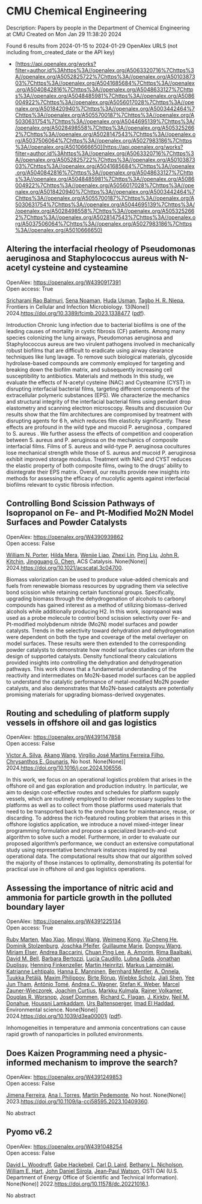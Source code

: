 # CMU Chemical Engineering
Description: Papers by people in the Department of Chemical Engineering at CMU
Created on Mon Jan 29 11:38:20 2024

Found 6 results from 2024-01-15 to 2024-01-29
OpenAlex URLS (not including from_created_date or the API key)
- [https://api.openalex.org/works?filter=author.id%3Ahttps%3A//openalex.org/A5063320716%7Chttps%3A//openalex.org/A5052825722%7Chttps%3A//openalex.org/A5010387303%7Chttps%3A//openalex.org/A5041685684%7Chttps%3A//openalex.org/A5040842816%7Chttps%3A//openalex.org/A5048633127%7Chttps%3A//openalex.org/A5048485981%7Chttps%3A//openalex.org/A5086004922%7Chttps%3A//openalex.org/A5056017028%7Chttps%3A//openalex.org/A5018420940%7Chttps%3A//openalex.org/A5003442464%7Chttps%3A//openalex.org/A5055700187%7Chttps%3A//openalex.org/A5030631754%7Chttps%3A//openalex.org/A5044695139%7Chttps%3A//openalex.org/A5028498558%7Chttps%3A//openalex.org/A5053252662%7Chttps%3A//openalex.org/A5028147543%7Chttps%3A//openalex.org/A5037506064%7Chttps%3A//openalex.org/A5027983186%7Chttps%3A//openalex.org/A5010666650](https://api.openalex.org/works?filter=author.id%3Ahttps%3A//openalex.org/A5063320716%7Chttps%3A//openalex.org/A5052825722%7Chttps%3A//openalex.org/A5010387303%7Chttps%3A//openalex.org/A5041685684%7Chttps%3A//openalex.org/A5040842816%7Chttps%3A//openalex.org/A5048633127%7Chttps%3A//openalex.org/A5048485981%7Chttps%3A//openalex.org/A5086004922%7Chttps%3A//openalex.org/A5056017028%7Chttps%3A//openalex.org/A5018420940%7Chttps%3A//openalex.org/A5003442464%7Chttps%3A//openalex.org/A5055700187%7Chttps%3A//openalex.org/A5030631754%7Chttps%3A//openalex.org/A5044695139%7Chttps%3A//openalex.org/A5028498558%7Chttps%3A//openalex.org/A5053252662%7Chttps%3A//openalex.org/A5028147543%7Chttps%3A//openalex.org/A5037506064%7Chttps%3A//openalex.org/A5027983186%7Chttps%3A//openalex.org/A5010666650)

## Altering the interfacial rheology of Pseudomonas aeruginosa and Staphylococcus aureus with N-acetyl cysteine and cysteamine   

OpenAlex: https://openalex.org/W4390917391    
Open access: True
    
[Sricharani Rao Balmuri](https://openalex.org/A5042360668), [Sena Noaman](https://openalex.org/A5093725482), [Huda Usman](https://openalex.org/A5006410485), [Tagbo H. R. Niepa](https://openalex.org/A5044695139), Frontiers in Cellular and Infection Microbiology. 13(None)] 2024.https://doi.org/10.3389/fcimb.2023.1338477 ([pdf](https://www.frontiersin.org/articles/10.3389/fcimb.2023.1338477/pdf?isPublishedV2=False)).
    
Introduction Chronic lung infection due to bacterial biofilms is one of the leading causes of mortality in cystic fibrosis (CF) patients. Among many species colonizing the lung airways, Pseudomonas aeruginosa and Staphylococcus aureus are two virulent pathogens involved in mechanically robust biofilms that are difficult to eradicate using airway clearance techniques like lung lavage. To remove such biological materials, glycoside hydrolase-based compounds are commonly employed for targeting and breaking down the biofilm matrix, and subsequently increasing cell susceptibility to antibiotics. Materials and methods In this study, we evaluate the effects of N-acetyl cysteine (NAC) and Cysteamine (CYST) in disrupting interfacial bacterial films, targeting different components of the extracellular polymeric substances (EPS). We characterize the mechanics and structural integrity of the interfacial bacterial films using pendant drop elastometry and scanning electron microscopy. Results and discussion Our results show that the film architectures are compromised by treatment with disrupting agents for 6 h, which reduces film elasticity significantly. These effects are profound in the wild type and mucoid P. aeruginosa , compared to S. aureus . We further assess the effects of competition and cooperation between S. aureus and P. aeruginosa on the mechanics of composite interfacial films. Films of S. aureus and wild-type P. aeruginosa cocultures lose mechanical strength while those of S. aureus and mucoid P. aeruginosa exhibit improved storage modulus. Treatment with NAC and CYST reduces the elastic property of both composite films, owing to the drugs’ ability to disintegrate their EPS matrix. Overall, our results provide new insights into methods for assessing the efficacy of mucolytic agents against interfacial biofilms relevant to cystic fibrosis infection.    

    

## Controlling Bond Scission Pathways of Isopropanol on Fe- and Pt-Modified Mo2N Model Surfaces and Powder Catalysts   

OpenAlex: https://openalex.org/W4390939862    
Open access: False
    
[William N. Porter](https://openalex.org/A5060526552), [Hilda Mera](https://openalex.org/A5012436789), [Wenjie Liao](https://openalex.org/A5050541240), [Zhexi Lin](https://openalex.org/A5005584952), [Ping Liu](https://openalex.org/A5064944001), [John R. Kitchin](https://openalex.org/A5003442464), [Jingguang G. Chen](https://openalex.org/A5034358731), ACS Catalysis. None(None)] 2024.https://doi.org/10.1021/acscatal.3c04700.
    
Biomass valorization can be used to produce value-added chemicals and fuels from renewable biomass resources by upgrading them via selective bond scission while retaining certain functional groups. Specifically, upgrading biomass through the dehydrogenation of alcohols to carbonyl compounds has gained interest as a method of utilizing biomass-derived alcohols while additionally producing H2. In this work, isopropanol was used as a probe molecule to control bond scission selectivity over Fe- and Pt-modified molybdenum nitride (Mo2N) model surfaces and powder catalysts. Trends in the selectivity toward dehydration and dehydrogenation were dependent on both the type and coverage of the metal overlayer on model surfaces. These results were then extended to the corresponding powder catalysts to demonstrate how model surface studies can inform the design of supported catalysts. Density functional theory calculations provided insights into controlling the dehydration and dehydrogenation pathways. This work shows that a fundamental understanding of the reactivity and intermediates on Mo2N-based model surfaces can be applied to understand the catalytic performance of metal-modified Mo2N powder catalysts, and also demonstrates that Mo2N-based catalysts are potentially promising materials for upgrading biomass-derived oxygenates.    

    

## Routing and scheduling of platform supply vessels in offshore oil and gas logistics   

OpenAlex: https://openalex.org/W4391147858    
Open access: False
    
[Victor A. Silva](https://openalex.org/A5000328818), [Akang Wang](https://openalex.org/A5048285644), [Virgílio José Martins Ferreira Filho](https://openalex.org/A5066953689), [Chrysanthos E. Gounaris](https://openalex.org/A5048485981), No host. None(None)] 2024.https://doi.org/10.1016/j.cor.2024.106556.
    
In this work, we focus on an operational logistics problem that arises in the offshore oil and gas exploration and production industry. In particular, we aim to design cost-effective routes and schedules for platform supply vessels, which are routinely employed to deliver necessary supplies to the platforms as well as to collect from those platforms used materials that need to be transported back to the onshore base for maintenance, reuse, or discarding. To address the rich-featured routing problem that arises in this offshore logistics application, we introduce a novel mixed-integer linear programming formulation and propose a specialized branch-and-cut algorithm to solve such a model. Furthermore, in order to evaluate our proposed algorithm’s performance, we conduct an extensive computational study using representative benchmark instances inspired by real operational data. The computational results show that our algorithm solved the majority of those instances to optimality, demonstrating its potential for practical use in offshore oil and gas logistics operations.    

    

## Assessing the importance of nitric acid and ammonia for particle growth in the polluted boundary layer   

OpenAlex: https://openalex.org/W4391225134    
Open access: True
    
[Ruby Marten](https://openalex.org/A5076543442), [Mao Xiao](https://openalex.org/A5085897081), [Mingyi Wang](https://openalex.org/A5083213632), [Weimeng Kong](https://openalex.org/A5046351966), [Xu‐Cheng He](https://openalex.org/A5043129752), [Dominik Stolzenburg](https://openalex.org/A5063223340), [Joschka Pfeifer](https://openalex.org/A5043381937), [Guillaume Marie](https://openalex.org/A5032794723), [Dongyu Wang](https://openalex.org/A5080825458), [Miriam Elser](https://openalex.org/A5067113239), [Andrea Baccarini](https://openalex.org/A5083781753), [Chuan Ping Lee](https://openalex.org/A5060127472), [A. Amorim](https://openalex.org/A5062064925), [Rima Baalbaki](https://openalex.org/A5055362390), [David M. Bell](https://openalex.org/A5049526503), [Barbara Bertozzi](https://openalex.org/A5048802141), [Lucía Caudillo](https://openalex.org/A5079509898), [Lubna Dada](https://openalex.org/A5049539173), [Jonathan Duplissy](https://openalex.org/A5088633919), [Henning Finkenzeller](https://openalex.org/A5081639490), [Martin Heinritzi](https://openalex.org/A5037408007), [Markus Lampimäki](https://openalex.org/A5074631406), [Katrianne Lehtipalo](https://openalex.org/A5019559780), [Hanna E. Manninen](https://openalex.org/A5022377744), [Bernhard Mentler](https://openalex.org/A5090590782), [A. Onnela](https://openalex.org/A5089192083), [Tuukka Petäj̈ä](https://openalex.org/A5070326299), [Maxim Philippov](https://openalex.org/A5090585494), [Birte Rörup](https://openalex.org/A5022780485), [Wiebke Scholz](https://openalex.org/A5076482580), [Jiali Shen](https://openalex.org/A5049005695), [Yee Jun Tham](https://openalex.org/A5058887080), [António Tomé](https://openalex.org/A5021102823), [Andrea C. Wagner](https://openalex.org/A5024532344), [Stefan K. Weber](https://openalex.org/A5041814082), [Marcel Zauner-Wieczorek](https://openalex.org/A5017388605), [Joachim Curtius](https://openalex.org/A5031780924), [Markku Kulmala](https://openalex.org/A5000471665), [Rainer Volkamer](https://openalex.org/A5018521569), [Douglas R. Worsnop](https://openalex.org/A5026978286), [Josef Dommen](https://openalex.org/A5038983887), [Richard C. Flagan](https://openalex.org/A5012711441), [J. Kirkby](https://openalex.org/A5009274507), [Neil M. Donahue](https://openalex.org/A5041685684), [Houssni Lamkaddam](https://openalex.org/A5014138176), [Urs Baltensperger](https://openalex.org/A5044025292), [Imad El Haddad](https://openalex.org/A5080319960), Environmental science. None(None)] 2024.https://doi.org/10.1039/d3ea00001j ([pdf](https://pubs.rsc.org/en/content/articlepdf/2024/ea/d3ea00001j)).
    
Inhomogeneities in temperature and ammonia concentrations can cause rapid growth of nanoparticles in polluted environments.    

    

## Does Kaizen Programming need a physic-informed mechanism to improve the search?   

OpenAlex: https://openalex.org/W4391249853    
Open access: False
    
[Jimena Ferreira](https://openalex.org/A5073891151), [Ana I. Torres](https://openalex.org/A5027983186), [Martín Pedemonte](https://openalex.org/A5091770128), No host. None(None)] 2023.https://doi.org/10.1109/la-cci58595.2023.10409360.
    
No abstract    

    

## Pyomo v6.2   

OpenAlex: https://openalex.org/W4391048254    
Open access: False
    
[David L. Woodruff](https://openalex.org/A5071131174), [Gabe Hackebeil](https://openalex.org/A5066371313), [Carl D. Laird](https://openalex.org/A5030631754), [Bethany L. Nicholson](https://openalex.org/A5071938321), [William E. Hart](https://openalex.org/A5021830817), [John Daniel Siirola](https://openalex.org/A5047681120), [Jean‐Paul Watson](https://openalex.org/A5027375769), OSTI OAI (U.S. Department of Energy Office of Scientific and Technical Information). None(None)] 2022.https://doi.org/10.11578/dc.20221016.1.
    
No abstract    

    

